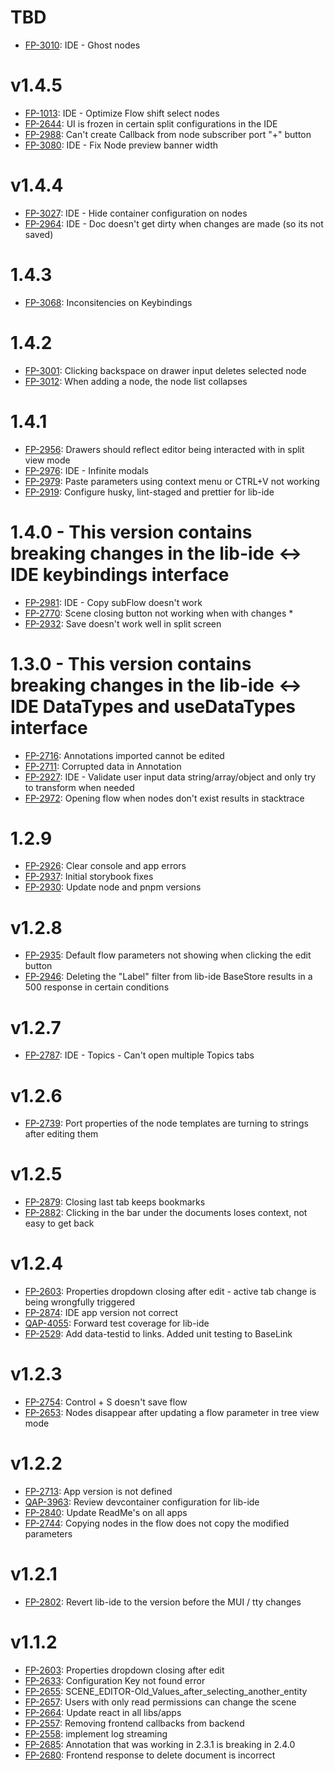 # TBD

- [FP-3010](https://movai.atlassian.net/browse/FP-3010): IDE - Ghost nodes

# v1.4.5

- [FP-1013](https://movai.atlassian.net/browse/FP-1013): IDE - Optimize Flow shift select nodes
- [FP-2644](https://movai.atlassian.net/browse/FP-2644): UI is frozen in certain split configurations in the IDE
- [FP-2988](https://movai.atlassian.net/browse/FP-2988): Can't create Callback from node subscriber port "+" button
- [FP-3080](https://movai.atlassian.net/browse/FP-3080): IDE - Fix Node preview banner width

# v1.4.4

- [FP-3027](https://movai.atlassian.net/browse/FP-3027): IDE - Hide container configuration on nodes
- [FP-2964](https://movai.atlassian.net/browse/FP-2964): IDE - Doc doesn't get dirty when changes are made (so its not saved)

# 1.4.3

- [FP-3068](https://movai.atlassian.net/browse/FP-3068): Inconsitencies on Keybindings

# 1.4.2

- [FP-3001](https://movai.atlassian.net/browse/FP-3001): Clicking backspace on drawer input deletes selected node
- [FP-3012](https://movai.atlassian.net/browse/FP-3012): When adding a node, the node list collapses

# 1.4.1

- [FP-2956](https://movai.atlassian.net/browse/FP-2956): Drawers should reflect editor being interacted with in split view mode
- [FP-2976](https://movai.atlassian.net/browse/FP-2976): IDE - Infinite modals
- [FP-2979](https://movai.atlassian.net/browse/FP-2979): Paste parameters using context menu or CTRL+V not working
- [FP-2919](https://movai.atlassian.net/browse/FP-2919): Configure husky, lint-staged and prettier for lib-ide

# 1.4.0 - This version contains breaking changes in the lib-ide <-> IDE keybindings interface

- [FP-2981](https://movai.atlassian.net/browse/FP-2981): IDE - Copy subFlow doesn't work
- [FP-2770](https://movai.atlassian.net/browse/FP-2770): Scene closing button not working when with changes \*
- [FP-2932](https://movai.atlassian.net/browse/FP-2932): Save doesn't work well in split screen

# 1.3.0 - This version contains breaking changes in the lib-ide <-> IDE DataTypes and useDataTypes interface

- [FP-2716](https://movai.atlassian.net/browse/FP-2716): Annotations imported cannot be edited
- [FP-2711](https://movai.atlassian.net/browse/FP-2711): Corrupted data in Annotation
- [FP-2927](https://movai.atlassian.net/browse/FP-2927): IDE - Validate user input data string/array/object and only try to transform when needed
- [FP-2972](https://movai.atlassian.net/browse/FP-2972): Opening flow when nodes don't exist results in stacktrace

# 1.2.9

- [FP-2926](https://movai.atlassian.net/browse/FP-2926): Clear console and app errors
- [FP-2937](https://movai.atlassian.net/browse/FP-2937): Initial storybook fixes
- [FP-2930](https://movai.atlassian.net/browse/FP-2930): Update node and pnpm versions

# v1.2.8

- [FP-2935](https://movai.atlassian.net/browse/FP-2935): Default flow parameters not showing when clicking the edit button
- [FP-2946](https://movai.atlassian.net/browse/FP-2946): Deleting the "Label" filter from lib-ide BaseStore results in a 500 response in certain conditions

# v1.2.7

- [FP-2787](https://movai.atlassian.net/browse/FP-2787): IDE - Topics - Can't open multiple Topics tabs

# v1.2.6

- [FP-2739](https://movai.atlassian.net/browse/FP-2739): Port properties of the node templates are turning to strings after editing them

# v1.2.5

- [FP-2879](https://movai.atlassian.net/browse/FP-2879): Closing last tab keeps bookmarks
- [FP-2882](https://movai.atlassian.net/browse/FP-2882): Clicking in the bar under the documents loses context, not easy to get back

# v1.2.4

- [FP-2603](https://movai.atlassian.net/browse/FP-2603): Properties dropdown closing after edit - active tab change is being wrongfully triggered
- [FP-2874](https://movai.atlassian.net/browse/FP-2874): IDE app version not correct
- [QAP-4055](https://movai.atlassian.net/browse/QAP-4055): Forward test coverage for lib-ide
- [FP-2529](https://movai.atlassian.net/browse/FP-2529): Add data-testid to links. Added unit testing to BaseLink

# v1.2.3

- [FP-2754](https://movai.atlassian.net/browse/FP-2754): Control + S doesn't save flow
- [FP-2653](https://movai.atlassian.net/browse/FP-2653): Nodes disappear after updating a flow parameter in tree view mode

# v1.2.2

- [FP-2713](https://movai.atlassian.net/browse/FP-2713): App version is not defined
- [QAP-3963](https://movai.atlassian.net/browse/QAP-3963): Review devcontainer configuration for lib-ide
- [FP-2840](https://movai.atlassian.net/browse/FP-2840): Update ReadMe's on all apps
- [FP-2744](https://movai.atlassian.net/browse/FP-2744): Copying nodes in the flow does not copy the modified parameters

# v1.2.1

- [FP-2802](https://movai.atlassian.net/browse/FP-2802): Revert lib-ide to the version before the MUI / tty changes

# v1.1.2

- [FP-2603](https://movai.atlassian.net/browse/FP-2603): Properties dropdown closing after edit
- [FP-2633](https://movai.atlassian.net/browse/FP-2633): Configuration Key not found error
- [FP-2655](https://movai.atlassian.net/browse/FP-2655): SCENE_EDITOR-Old_Values_after_selecting_another_entity
- [FP-2657](https://movai.atlassian.net/browse/FP-2657): Users with only read permissions can change the scene
- [FP-2664](https://movai.atlassian.net/browse/FP-2664): Update react in all libs/apps
- [FP-2557](https://movai.atlassian.net/browse/FP-2557): Removing frontend callbacks from backend
- [FP-2558](https://movai.atlassian.net/browse/FP-2558): implement log streaming
- [FP-2685](https://movai.atlassian.net/browse/FP-2685): Annotation that was working in 2.3.1 is breaking in 2.4.0
- [FP-2680](https://movai.atlassian.net/browse/FP-2680): Frontend response to delete document is incorrect
